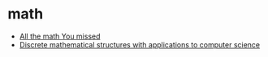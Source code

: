 # math
- [All the math You missed](./all-the-mathematics-you-missed.pdf)
- [Discrete mathematical structures with applications to computer science](https://www.dropbox.com/scl/fi/qm803iq2j84h3l61fjr7b/Discrete_mathematical_structures_with_applications_to_computer_science.pdf?rlkey=b2jch04u3qqxpkzhebe693s3k&st=zfienflv&dl=0)
